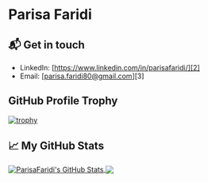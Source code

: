 # Parisa Faridi

## 📬 Get in touch

- LinkedIn: [https://www.linkedin.com/in/parisafaridi/][2]
- Email: [parisa.faridi80@gmail.com][3]

## GitHub Profile Trophy

[![trophy](https://github-profile-trophy.vercel.app/?username=ParisaFaridi)](https://github.com/ryo-ma/github-profile-trophy)


## &#x1f4c8; My GitHub Stats


<a href="https://github.com/ParisaFaridi">
  <img align="center" src="https://github-readme-stats.vercel.app/api?username=ParisaFaridi&show_icons=true&line_height=27&count_private=true&title_color=ffffff&text_color=c9cacc&icon_color=2bbc8a&bg_color=1d1f21" alt="ParisaFaridi's GitHub Stats" />
</a>
<a href="https://github.com/ParisaFaridi">
  <img align="center" src="https://github-readme-stats.vercel.app/api/top-langs/?username=ParisaFaridi&hide=Jupyter Notebook,html&title_color=ffffff&text_color=c9cacc&icon_color=2bbc8a&bg_color=1d1f21" />
</a>

[2]: (https://www.linkedin.com/in/parisafaridi/)
